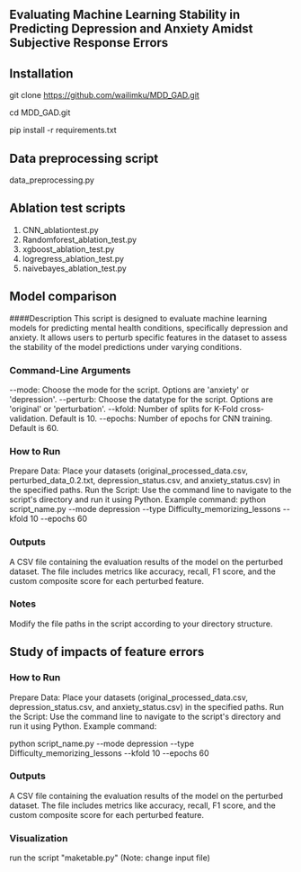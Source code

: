 ## Evaluating Machine Learning Stability in Predicting Depression and Anxiety Amidst Subjective Response Errors

## Installation

git clone https://github.com/wailimku/MDD_GAD.git

cd MDD_GAD.git

pip install -r requirements.txt


## Data preprocessing script
data_preprocessing.py

## Ablation test scripts
1) CNN_ablationtest.py
2) Randomforest_ablation_test.py
3) xgboost_ablation_test.py
4) logregress_ablation_test.py
5) naivebayes_ablation_test.py

## Model comparison
####Description
This script is designed to evaluate machine learning models for predicting mental health conditions, specifically depression and anxiety. It allows users to perturb specific features in the dataset to assess the stability of the model predictions under varying conditions.

### Command-Line Arguments
--mode: Choose the mode for the script. Options are 'anxiety' or 'depression'.
--perturb: Choose the datatype for the script. Options are 'original' or 'perturbation'.
--kfold: Number of splits for K-Fold cross-validation. Default is 10.
--epochs: Number of epochs for CNN training. Default is 60.


### How to Run
Prepare Data: Place your datasets (original_processed_data.csv, perturbed_data_0.2.txt, depression_status.csv, and anxiety_status.csv) in the specified paths.
Run the Script: Use the command line to navigate to the script's directory and run it using Python. 
Example command:
python script_name.py --mode depression --type Difficulty_memorizing_lessons --kfold 10 --epochs 60

### Outputs
A CSV file containing the evaluation results of the model on the perturbed dataset. The file includes metrics like accuracy, recall, F1 score, and the custom composite score for each perturbed feature.

### Notes
Modify the file paths in the script according to your directory structure.


## Study of impacts of feature errors

### How to Run
Prepare Data: Place your datasets (original_processed_data.csv, depression_status.csv, and anxiety_status.csv) in the specified paths.
Run the Script: Use the command line to navigate to the script's directory and run it using Python. Example command:

python script_name.py --mode depression --type Difficulty_memorizing_lessons --kfold 10 --epochs 60

### Outputs
A CSV file containing the evaluation results of the model on the perturbed dataset. The file includes metrics like accuracy, recall, F1 score, and the custom composite score for each perturbed feature.

### Visualization
run the script "maketable.py" (Note: change input file)
